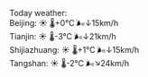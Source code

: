 Today weather:  
Beijing: ☀️   🌡️+0°C 🌬️↓15km/h  
Tianjin: ☀️   🌡️-3°C 🌬️↓21km/h  
Shijiazhuang: ☀️   🌡️+1°C 🌬️↓15km/h  
Tangshan: ☀️   🌡️-2°C 🌬️↘24km/h  

